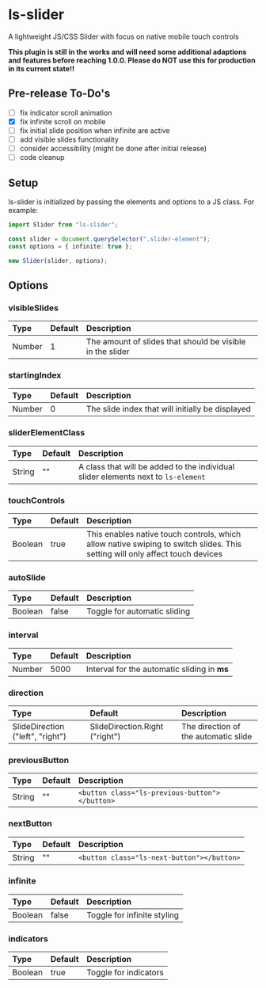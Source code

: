 # ls-slider
A lightweight JS/CSS Slider with focus on native mobile touch controls

**This plugin is still in the works and will need some additional adaptions and features before reaching 1.0.0. Please do NOT use this for production in its current state!!**

## Pre-release To-Do's
- [ ] fix indicator scroll animation
- [x] fix infinite scroll on mobile
- [ ] fix initial slide position when infinite are active
- [ ] add visible slides functionality
- [ ] consider accessibility (might be done after initial release)
- [ ] code cleanup

## Setup
ls-slider is initialized by passing the elements and options to a JS class.
For example:

```ts
import Slider from "ls-slider";

const slider = document.querySelector(".slider-element");
const options = { infinite: true };

new Slider(slider, options);
```

## Options
### visibleSlides
| Type | Default | Description |
| :--- | :--- | :--- |
| Number | 1 | The amount of slides that should be visible in the slider |

### startingIndex
| Type | Default | Description |
| :--- | :--- | :--- |
| Number | 0 | The slide index that will initially be displayed |

### sliderElementClass
| Type | Default | Description |
| :--- | :--- | :--- |
| String | "" | A class that will be added to the individual slider elements next to `ls-element` |

### touchControls
| Type | Default | Description |
| :--- | :--- | :--- |
| Boolean | true | This enables native touch controls, which allow native swiping to switch slides. This setting will only affect touch devices |

### autoSlide
| Type | Default | Description |
| :--- | :--- | :--- |
| Boolean | false | Toggle for automatic sliding |

### interval
| Type | Default | Description |
| :--- | :--- | :--- |
| Number | 5000 | Interval for the automatic sliding in **ms** |

### direction
| Type | Default | Description |
| :--- | :--- | :--- |
| SlideDirection ("left", "right") | SlideDirection.Right ("right") | The direction of the automatic slide |

### previousButton
| Type | Default | Description |
| :--- | :--- | :--- |
| String | "" | `<button class="ls-previous-button"></button>` |

### nextButton
| Type | Default | Description |
| :--- | :--- | :--- |
| String | "" | `<button class="ls-next-button"></button>` |

### infinite
| Type | Default | Description |
| :--- | :--- | :--- |
| Boolean | false | Toggle for infinite styling |

### indicators
| Type | Default | Description |
| :--- | :--- | :--- |
| Boolean | true | Toggle for indicators |
